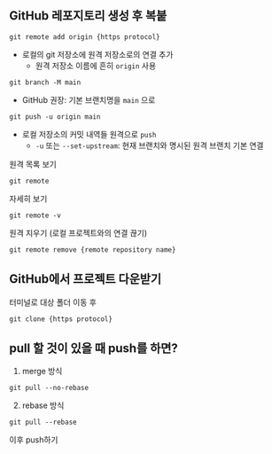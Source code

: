 ## GitHub 레포지토리 생성 후 복붙

```
git remote add origin {https protocol}
```
- 로컬의 git 저장소에 원격 저장소로의 연결 추가
  - 원격 저장소 이름에 흔히 `origin` 사용

```
git branch -M main
```
- GitHub 권장: 기본 브랜치명을 `main` 으로

```
git push -u origin main
```
- 로컬 저장소의 커밋 내역들 원격으로 `push`
  - `-u` 또는 `--set-upstream`: 현재 브랜치와 명시된 원격 브랜치 기본 연결

원격 목록 보기
```
git remote
```

자세히 보기
```
git remote -v
```

원격 지우기 (로컬 프로젝트와의 연결 끊기)
```
git remote remove {remote repository name}
```

## GitHub에서 프로젝트 다운받기

터미널로 대상 폴더 이동 후
```
git clone {https protocol}
```

## pull 할 것이 있을 때 push를 하면?

1. merge 방식
```
git pull --no-rebase
```

2. rebase 방식
```
git pull --rebase
```

이후 push하기
